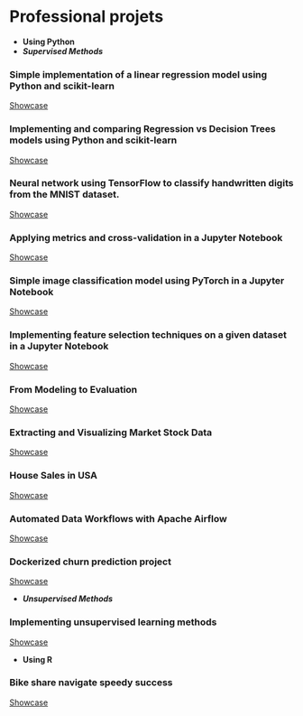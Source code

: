 # Professional projets 

- **Using Python**
- ***Supervised Methods***
### Simple implementation of a linear regression model using Python and scikit-learn 
[Showcase](https://github.com/christt94/scikit-learn)
### Implementing and comparing Regression vs Decision Trees models using Python and scikit-learn 
[Showcase](https://github.com/christt94/supervised-learning-env)
### Neural network using TensorFlow to classify handwritten digits from the MNIST dataset.
[Showcase](https://github.com/christt94/mnist-project) 
### Applying metrics and cross-validation in a Jupyter Notebook
[Showcase](https://github.com/christt94/Applying-metrics-cross-validation)
### Simple image classification model using PyTorch in a Jupyter Notebook
[Showcase](https://github.com/christt94/PyTorch_demo)
### Implementing feature selection techniques on a given dataset in a Jupyter Notebook
[Showcase](https://github.com/christt94/Feature_selection)
### From Modeling to Evaluation
[Showcase](https://github.com/christt94/IBM_training/blob/main/Data%20Science%20Methodology/4-From-Modeling-to-Evaluation.ipynb)
### Extracting and Visualizing Market Stock Data
[Showcase](https://github.com/christt94/IBM_training/blob/main/Final%20Assignment2.ipynb)
### House Sales in USA 
[Showcase](https://github.com/christt94/IBM_training/blob/main/House_Sales_in_King_Count_USA_20231003_1696291200_jupyterlite.ipynb)
### Automated Data Workflows with Apache Airflow 
[Showcase](https://github.com/christt94/airflow-welcome-dag)
### Dockerized churn prediction project 
[Showcase](https://github.com/christt94/lightgbm-churn-prediction)

- ***Unsupervised Methods***
### Implementing unsupervised learning methods
[Showcase](https://github.com/christt94/Unsupervised-learning-methods)

- **Using R**
### Bike share navigate speedy success
[Showcase](https://github.com/christt94/Google/blob/main/Google.Rmd)


